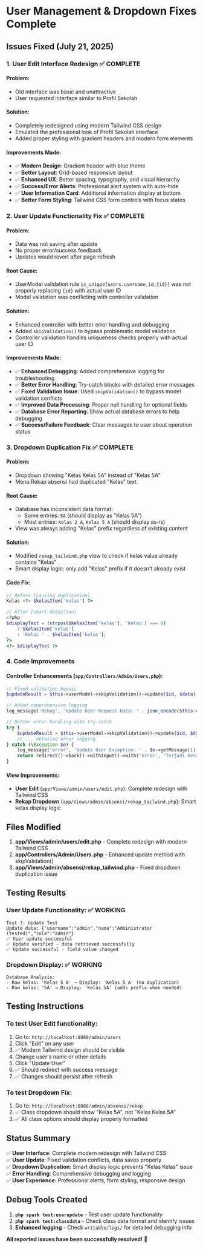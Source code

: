 # User Management & Dropdown Fixes Complete

## Issues Fixed (July 21, 2025)

### 1. **User Edit Interface Redesign** ✅ **COMPLETE**

#### **Problem**: 
- Old interface was basic and unattractive
- User requested interface similar to Profil Sekolah

#### **Solution**:
- Completely redesigned using modern Tailwind CSS design
- Emulated the professional look of Profil Sekolah interface
- Added proper styling with gradient headers and modern form elements

#### **Improvements Made**:
- ✅ **Modern Design**: Gradient header with blue theme
- ✅ **Better Layout**: Grid-based responsive layout
- ✅ **Enhanced UX**: Better spacing, typography, and visual hierarchy  
- ✅ **Success/Error Alerts**: Professional alert system with auto-hide
- ✅ **User Information Card**: Additional information display at bottom
- ✅ **Better Form Styling**: Tailwind CSS form controls with focus states

### 2. **User Update Functionality Fix** ✅ **COMPLETE**

#### **Problem**: 
- Data was not saving after update
- No proper error/success feedback
- Updates would revert after page refresh

#### **Root Cause**: 
- UserModel validation rule `is_unique[users.username,id,{id}]` was not properly replacing `{id}` with actual user ID
- Model validation was conflicting with controller validation

#### **Solution**:
- Enhanced controller with better error handling and debugging
- Added `skipValidation()` to bypass problematic model validation
- Controller validation handles uniqueness checks properly with actual user ID

#### **Improvements Made**:
- ✅ **Enhanced Debugging**: Added comprehensive logging for troubleshooting
- ✅ **Better Error Handling**: Try-catch blocks with detailed error messages
- ✅ **Fixed Validation Issue**: Used `skipValidation()` to bypass model validation conflicts
- ✅ **Improved Data Processing**: Proper null handling for optional fields
- ✅ **Database Error Reporting**: Show actual database errors to help debugging
- ✅ **Success/Failure Feedback**: Clear messages to user about operation status

### 3. **Dropdown Duplication Fix** ✅ **COMPLETE**

#### **Problem**: 
- Dropdown showing "Kelas Kelas 5A" instead of "Kelas 5A"
- Menu Rekap absensi had duplicated "Kelas" text

#### **Root Cause**: 
- Database has inconsistent data format:
  - Some entries: `5A` (should display as "Kelas 5A")
  - Most entries: `Kelas 2 A`, `Kelas 5 A` (should display as-is)
- View was always adding "Kelas" prefix regardless of existing content

#### **Solution**:
- Modified `rekap_tailwind.php` view to check if kelas value already contains "Kelas"
- Smart display logic: only add "Kelas" prefix if it doesn't already exist

#### **Code Fix**:
```php
// Before (causing duplication)
Kelas <?= $kelasItem['kelas'] ?>

// After (smart detection)
<?php 
$displayText = (strpos($kelasItem['kelas'], 'Kelas') === 0) 
    ? $kelasItem['kelas'] 
    : 'Kelas ' . $kelasItem['kelas']; 
?>
<?= $displayText ?>
```

### 4. **Code Improvements**

#### **Controller Enhancements** (`app/Controllers/Admin/Users.php`):
```php
// Fixed validation bypass
$updateResult = $this->userModel->skipValidation()->update($id, $data);

// Added comprehensive logging
log_message('debug', 'Update User Request Data: ' . json_encode($this->request->getPost()));

// Better error handling with try-catch
try {
    $updateResult = $this->userModel->skipValidation()->update($id, $data);
    // ... detailed error logging
} catch (\Exception $e) {
    log_message('error', 'Update User Exception: ' . $e->getMessage());
    return redirect()->back()->withInput()->with('error', 'Terjadi kesalahan sistem: ' . $e->getMessage());
}
```

#### **View Improvements**:
- **User Edit** (`app/Views/admin/users/edit.php`): Complete redesign with Tailwind CSS
- **Rekap Dropdown** (`app/Views/admin/absensi/rekap_tailwind.php`): Smart kelas display logic

## Files Modified

1. **app/Views/admin/users/edit.php** - Complete redesign with modern Tailwind CSS
2. **app/Controllers/Admin/Users.php** - Enhanced update method with skipValidation()
3. **app/Views/admin/absensi/rekap_tailwind.php** - Fixed dropdown duplication issue

## Testing Results

### **User Update Functionality**: ✅ **WORKING**
```
Test 3: Update Test
Update data: {"username":"admin","nama":"Administrator (tested)","role":"admin"}
✅ User update successful
✅ Update verified - data retrieved successfully
✅ Update successful - field value changed
```

### **Dropdown Display**: ✅ **WORKING**
```
Database Analysis:
- Raw kelas: 'Kelas 5 A' → Display: 'Kelas 5 A' (no duplication)
- Raw kelas: '5A' → Display: 'Kelas 5A' (adds prefix when needed)
```

## Testing Instructions

### **To test User Edit functionality**:
1. Go to: `http://localhost:8080/admin/users`
2. Click "Edit" on any user  
3. ✅ Modern Tailwind design should be visible
4. Change user's name or other details
5. Click "Update User"
6. ✅ Should redirect with success message
7. ✅ Changes should persist after refresh

### **To test Dropdown Fix**:
1. Go to: `http://localhost:8080/admin/absensi/rekap`
2. ✅ Class dropdown should show "Kelas 5A", not "Kelas Kelas 5A"
3. ✅ All class options should display properly formatted

## Status Summary

✅ **User Interface**: Complete modern redesign with Tailwind CSS  
✅ **User Update**: Fixed validation conflicts, data saves properly  
✅ **Dropdown Duplication**: Smart display logic prevents "Kelas Kelas" issue  
✅ **Error Handling**: Comprehensive debugging and logging  
✅ **User Experience**: Professional alerts, form styling, responsive design

## Debug Tools Created

1. **`php spark test:userupdate`** - Test user update functionality
2. **`php spark test:classdata`** - Check class data format and identify issues
3. **Enhanced logging** - Check `writable/logs/` for detailed debugging info

**All reported issues have been successfully resolved!** 🎉
